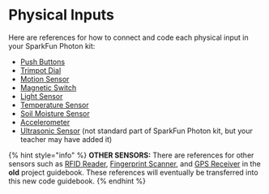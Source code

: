 # Physical Inputs

Here are references for how to connect and code each physical input in your SparkFun Photon kit:

* [Push Buttons](push-buttons.md)
* [Trimpot Dial](trimpot-dial.md)
* [Motion Sensor](motion-sensor.md)
* [Magnetic Switch](magnetic-switch.md)
* [Light Sensor](light-sensor.md)
* [Temperature Sensor](temperature-sensor.md)
* [Soil Moisture Sensor](soil-moisture-sensor.md)
* [Accelerometer](accelerometer.md)
* [Ultrasonic Sensor](ultrasonic-sensor.md) \(not standard part of SparkFun Photon kit, but your teacher may have added it\)

{% hint style="info" %}
**OTHER SENSORS:**  There are references for other sensors such as [RFID Reader](https://docs.idew.org/internet-of-things-project/references-for-wiring-and-coding/rfid-reader), [Fingerprint Scanner](https://docs.idew.org/internet-of-things-project/references-for-wiring-and-coding/fingerprint-scanner), and [GPS Receiver](https://docs.idew.org/internet-of-things-project/references-for-wiring-and-coding/gps-receiver) in the **old** project guidebook. These references will eventually be transferred into this new code guidebook.
{% endhint %}

